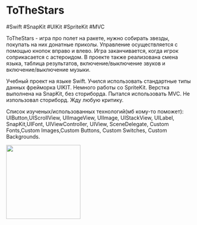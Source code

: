 # ToTheStars
#Swift #SnapKit #UIKit #SpriteKit #MVC

ToTheStars - игра про полет на ракете, нужно собирать звезды, покупать на них донатные приколы. 
Управление осуществляется с помощью кнопок вправо и влево. Игра заканчивается, когда игрок соприкасается с
астероидом. В проекте также реализована смена языка, таблица результатов, включение/выключение звуков и
включение/выключение музыки.

Учебный проект на языке Swift. 
Учился использовать стандартные типы данных фрейморка UIKIT.
Немного работы со SpriteKit.
Верстка выполнена на SnapKit, без сториборда.
Пытался использовать MVC. Не изпользовал сториборд. Жду любую критику.

Список изученых/использованных технологий(мб кому-то поможет): 
UIButton,UIScrollView, UIImageView, UIImage, UIStackView, UILabel, SnapKit,UIFont, UIViewController, UIView, SceneDelegate, Custom Fonts,Custom Images,Custom Buttons, Custom Switches, 
Custom Backgrounds.

<img src="https://github.com/BelyahRU/ToTheStars/assets/93776512/e0846c32-07a8-4130-bca4-8e637ca48ce1" width="200" />
